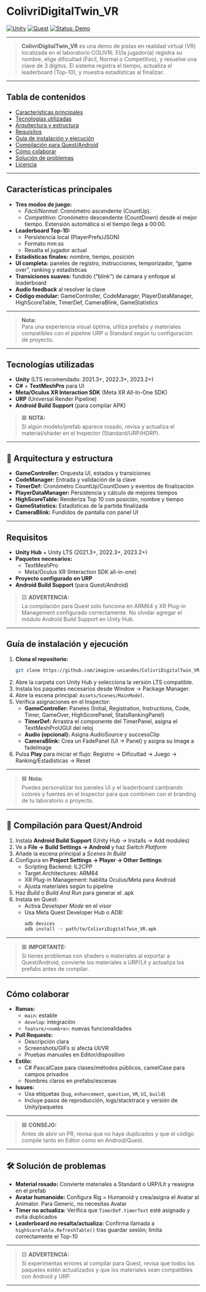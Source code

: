 # ColivriDigitalTwin_VR

[![Unity](https://img.shields.io/badge/unity-2021.3%2B-blue.svg)](https://unity.com/)
[![Quest](https://img.shields.io/badge/Platform-Meta%20Quest-green.svg)](https://www.meta.com/quest/)
[![Status: Demo](https://img.shields.io/badge/status-Demo-important.svg)]()

---

> **ColivriDigitalTwin_VR** es una demo de pistas en realidad virtual (VR) localizada en el laboratorio COLIVRI. El/la jugador(a) registra su nombre, elige dificultad (Fácil, Normal o Competitivo), y resuelve una clave de 3 dígitos. El sistema registra el tiempo, actualiza el leaderboard (Top-10), y muestra estadísticas al finalizar.

---

## Tabla de contenidos

- [Características principales](#características-principales)
- [Tecnologías utilizadas](#tecnologías-utilizadas)
- [Arquitectura y estructura](#arquitectura-y-estructura)
- [Requisitos](#requisitos)
- [Guía de instalación y ejecución](#guía-de-instalación-y-ejecución)
- [Compilación para Quest/Android](#compilación-para-questandroid)
- [Cómo colaborar](#cómo-colaborar)
- [Solución de problemas](#solución-de-problemas)
- [Licencia](#licencia)

---

## Características principales

- **Tres modos de juego:**  
  - *Fácil/Normal*: Cronómetro ascendente (CountUp).  
  - *Competitivo*: Cronómetro descendente (CountDown) desde el mejor tiempo. Extensión automática si el tiempo llega a 00:00.
- **Leaderboard Top-10:**  
  - Persistencia local (PlayerPrefs/JSON)  
  - Formato mm:ss  
  - Resalta el jugador actual
- **Estadísticas finales:** nombre, tiempo, posición
- **UI completa:** paneles de registro, instrucciones, temporizador, “game over”, ranking y estadísticas
- **Transiciones suaves:** fundido (“blink”) de cámara y enfoque al leaderboard
- **Audio feedback** al resolver la clave
- **Código modular:** GameController, CodeManager, PlayerDataManager, HighScoreTable, TimerDef, CameraBlink, GameStatistics

---

>  **Nota:**  
> Para una experiencia visual óptima, utiliza prefabs y materiales compatibles con el pipeline URP o Standard según tu configuración de proyecto.

---

## Tecnologías utilizadas

- **Unity** (LTS recomendado: 2021.3+, 2022.3+, 2023.2+)
- **C#** + **TextMeshPro** para UI
- **Meta/Oculus XR Interaction SDK** (Meta XR All-In-One SDK)
- **URP** (Universal Render Pipeline) 
- **Android Build Support** (para compilar APK)

> 🟩 **NOTA:**  
> Si algún modelo/prefab aparece rosado, revisa y actualiza el material/shader en el Inspector (Standard/URP/HDRP).

---

## 🧩 Arquitectura y estructura

- **GameController:** Orquesta UI, estados y transiciones
- **CodeManager:** Entrada y validación de la clave
- **TimerDef:** Cronómetro CountUp/CountDown y eventos de finalización
- **PlayerDataManager:** Persistencia y cálculo de mejores tiempos
- **HighScoreTable:** Renderiza Top 10 con posición, nombre y tiempo
- **GameStatistics:** Estadísticas de la partida finalizada
- **CameraBlink:** Fundidos de pantalla con panel UI

---

## Requisitos

- **Unity Hub** + Unity LTS (2021.3+, 2022.3+, 2023.2+)
- **Paquetes necesarios:**
  - TextMeshPro
  - Meta/Oculus XR (Interaction SDK all-in-one)
- **Proyecto configurado en URP** 
- **Android Build Support** (para Quest/Android)

> 🟨 **ADVERTENCIA:**  
> La compilación para Quest solo funciona en ARM64 y XR Plug-in Management configurado correctamente. No olvidar agregar el módulo Android Build Support en Unity Hub.

---

## Guía de instalación y ejecución

1. **Clona el repositorio:**
   ```bash
   git clone https://github.com/imagine-uniandes/ColivriDigitalTwin_VR
   ```
2. Abre la carpeta con Unity Hub y selecciona la versión LTS compatible.
3. Instala los paquetes necesarios desde Window → Package Manager.
4. Abre la escena principal: `Assets/Scenes/MainModel`.
5. Verifica asignaciones en el Inspector:
   - **GameController:** Paneles (Initial, Registration, Instructions, Code, Timer, GameOver, HighScorePanel, StatsRankingPanel)
   - **TimerDef:** Arrastra el componente del TimerPanel, asigna el TextMeshProUGUI del reloj
   - **Audio (opcional):** Asigna AudioSource y successClip
   - **CameraBlink:** Crea un FadePanel (UI → Panel) y asigna su Image a fadeImage
6. Pulsa **Play** para iniciar el flujo: Registro → Dificultad → Juego → Ranking/Estadísticas → Reset

---

> 🟦 **Nota:**  
> Puedes personalizar los paneles UI y el leaderboard cambiando colores y fuentes en el Inspector para que combinen con el branding de tu laboratorio o proyecto.

---

## 📱 Compilación para Quest/Android

1. Instala **Android Build Support** (Unity Hub → Installs → Add modules)
2. Ve a **File → Build Settings → Android** y haz *Switch Platform*
3. Añade la escena principal a *Scenes In Build*
4. Configura en **Project Settings → Player → Other Settings**:
   - Scripting Backend: IL2CPP
   - Target Architectures: ARM64
   - XR Plug-in Management: habilita Oculus/Meta para Android
   - Ajusta materiales según tu pipeline
5. Haz *Build* o *Build And Run* para generar el .apk
6. Instala en Quest:
   - Activa *Developer Mode* en el visor
   - Usa Meta Quest Developer Hub o ADB:
     ```bash
     adb devices
     adb install -r path/to/ColivriDigitalTwin_VR.apk
     ```

---

> 🟥 **IMPORTANTE:**  
> Si tienes problemas con shaders o materiales al exportar a Quest/Android, convierte los materiales a URP/Lit y actualiza los prefabs antes de compilar.

---

## Cómo colaborar

- **Ramas:**  
  - `main`: estable  
  - `develop`: integración  
  - `feature/<nombre>`: nuevas funcionalidades
- **Pull Requests:**  
  - Descripción clara  
  - Screenshots/GIFs si afecta UI/VR  
  - Pruebas manuales en Editor/dispositivo
- **Estilo:**  
  - C# PascalCase para clases/métodos públicos, camelCase para campos privados  
  - Nombres claros en prefabs/escenas
- **Issues:**  
  - Usa etiquetas (`bug`, `enhancement`, `question`, `VR`, `UI`, `build`)  
  - Incluye pasos de reproducción, logs/stacktrace y versión de Unity/paquetes

---

> 🟩 **CONSEJO:**  
> Antes de abrir un PR, revisa que no haya duplicados y que el código compile tanto en Editor como en Android/Quest.

---

## 🛠️ Solución de problemas

- **Material rosado:** Convierte materiales a Standard o URP/Lit y reasigna en el prefab
- **Avatar humanoide:** Configura Rig = Humanoid y crea/asigna el Avatar al Animator. Para Generic, no necesitas Avatar
- **Timer no actualiza:** Verifica que `TimerDef.timerText` esté asignado y evita duplicados
- **Leaderboard no resalta/actualiza:** Confirma llamada a `highScoreTable.RefreshTable()` tras guardar sesión; limita correctamente el Top-10

---

> 🟨 **ADVERTENCIA:**  
> Si experimentas errores al compilar para Quest, revisa que todos los paquetes estén actualizados y que los materiales sean compatibles con Android y URP.

---
